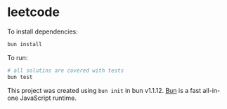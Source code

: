 # leetcode

To install dependencies:

```bash
bun install
```

To run:

```bash
# all solutins are covered with tests
bun test
```

This project was created using `bun init` in bun v1.1.12. [Bun](https://bun.sh) is a fast all-in-one JavaScript runtime.
